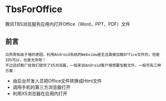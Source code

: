 # TbsForOffice
腾讯TBS浏览服务应用内打开Office（Word，PPT，PDF）文件

## 前言
    众所周知由于墙的原因，利用Android系统的Webview是无法直接加载Office文件的，但是IOS可以，也是无奈呀！ 
    不过还好鹅厂给我们提供了X5浏览器，一般来说Android客户端想要加载文件，一般可有三种方案：
* 由后台开发人员把Office文件转换成Html文件
* 调用手机的第三方浏览器打开
* 利用X5浏览器在应用内打开
    
    

